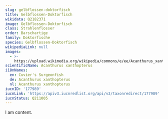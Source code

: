 ```yaml
---
slug: gelbflossen-doktorfisch
title: Gelbflossen-Doktorfisch
wikidata: Q2182371
image: Gelbflossen-Doktorfisch
class: Strahlenflosser
order: Barschartige
family: Doktorfische
species: Gelbflossen-Doktorfisch
wikipediaLink: null
images:
  - >-
    https://upload.wikimedia.org/wikipedia/commons/e/ee/Acanthurus_xanthopterus_by_NPS.jpg
scientificName: Acanthurus xanthopterus
i18nNames:
  en: Cuvier's Surgeonfish
  de: Acanthurus xanthopterus
  nl: Acanthurus xanthopterus
iucnID: '177989'
iucnLink: 'https://apiv3.iucnredlist.org/api/v3/taxonredirect/177989'
iucnStatus: Q211005
---
```


I am content.
